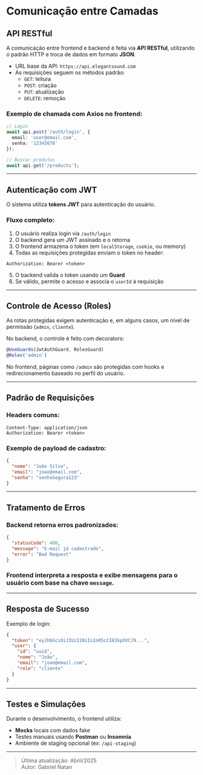 # Comunicação entre Camadas

## API RESTful

A comunicação entre frontend e backend é feita via **API RESTful**, utilizando o padrão HTTP e troca de dados em formato **JSON**.

- URL base da API: `https://api.elegantsound.com`
- As requisições seguem os métodos padrão:
  - `GET`: leitura
  - `POST`: criação
  - `PUT`: atualização
  - `DELETE`: remoção

### Exemplo de chamada com Axios no frontend:

```ts
// Login
await api.post('/auth/login', {
  email: 'user@email.com',
  senha: '12345678'
});

// Buscar produtos
await api.get('/products');
```

---

## Autenticação com JWT

O sistema utiliza **tokens JWT** para autenticação do usuário.

### Fluxo completo:

1. O usuário realiza login via `/auth/login`
2. O backend gera um JWT assinado e o retorna
3. O frontend armazena o token (em `localStorage`, `cookie`, ou memory)
4. Todas as requisições protegidas enviam o token no header:

```http
Authorization: Bearer <token>
```

5. O backend valida o token usando um **Guard**
6. Se válido, permite o acesso e associa o `userId` à requisição

---

## Controle de Acesso (Roles)

As rotas protegidas exigem autenticação e, em alguns casos, um nível de permissão (`admin`, `cliente`).

No backend, o controle é feito com decorators:

```ts
@UseGuards(JwtAuthGuard, RolesGuard)
@Roles('admin')
```

No frontend, páginas como `/admin` são protegidas com hooks e redirecionamento baseado no perfil do usuário.

---

## Padrão de Requisições

### Headers comuns:

```http
Content-Type: application/json  
Authorization: Bearer <token>
```

### Exemplo de payload de cadastro:

```json
{
  "nome": "João Silva",
  "email": "joao@email.com",
  "senha": "senhaSegura123"
}
```

---

## Tratamento de Erros

### Backend retorna erros padronizados:

```json
{
  "statusCode": 400,
  "message": "E-mail já cadastrado",
  "error": "Bad Request"
}
```

### Frontend interpreta a resposta e exibe mensagens para o usuário com base na chave `message`.

---

## Resposta de Sucesso

Exemplo de login:

```json
{
  "token": "eyJhbGciOiJIUzI1NiIsInR5cCI6IkpXVCJ9...",
  "user": {
    "id": "uuid",
    "nome": "João",
    "email": "joao@email.com",
    "role": "cliente"
  }
}
```

---

## Testes e Simulações

Durante o desenvolvimento, o frontend utiliza:

- **Mocks** locais com dados fake
- Testes manuais usando **Postman** ou **Insomnia**
- Ambiente de staging opcional (ex: `/api-staging`)

---

> Última atualização: Abril/2025  
> Autor: Gabriel Natan
